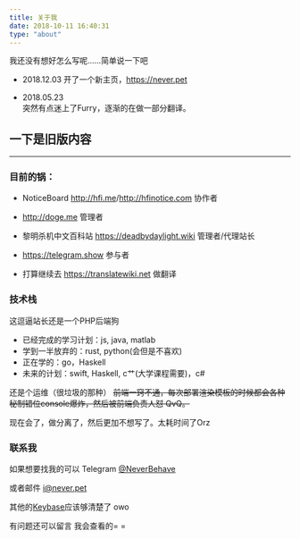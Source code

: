 ```yaml
---
title: 关于我
date: 2018-10-11 16:40:31
type: "about"
---
```


我还没有想好怎么写呢……简单说一下吧

- 2018.12.03
开了一个新主页，https://never.pet

- 2018.05.23   
突然有点迷上了Furry，逐渐的在做一部分翻译。


## 一下是旧版内容

---

### 目前的锅：

- NoticeBoard <a href="http://hfi.me">http://hfi.me</a>/<a href="http://hfinotice.com">http://hfinotice.com</a> 协作者

- <a href="http://doge.me">http://doge.me</a> 管理者

- 黎明杀机中文百科站 <a href="https://deadbydaylight.wiki">https://deadbydaylight.wiki</a> 管理者/代理站长

- https://telegram.show 参与者

- 打算继续去 https://translatewiki.net 做翻译

### 技术栈
这逗逼站长还是一个PHP后端狗

- 已经完成的学习计划：js, java, matlab
- 学到一半放弃的：rust, python(会但是不喜欢)
- 正在学的：go，Haskell
- 未来的计划：swift, Haskell, c艹(大学课程需要)，c#

还是个运维（很垃圾的那种）
~~前端一窍不通，每次部署渲染模板的时候都会各种秘制错位console爆炸，然后被前端负责人怼 QvQ。~~

现在会了，做分离了，然后更加不想写了。太耗时间了Orz

### 联系我
如果想要找我的可以 Telegram [@NeverBehave](https://t.me/NeverBehave)

或者邮件 [i@never.pet](mailto:i@never.pet)

其他的[Keybase](https://keybase.io/NeverBehave)应该够清楚了 owo

有问题还可以留言 我会查看的= =

